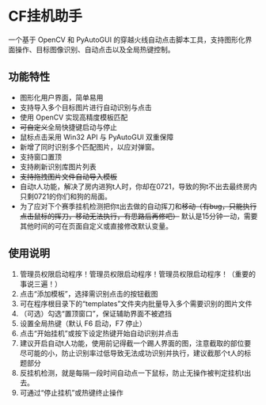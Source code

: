 # CF挂机助手

一个基于 OpenCV 和 PyAutoGUI 的穿越火线自动点击脚本工具，支持图形化界面操作、目标图像识别、自动点击以及全局热键控制。

## 功能特性

- 图形化用户界面，简单易用
- 支持导入多个目标图片进行自动识别与点击
- 使用 OpenCV 实现高精度模板匹配
- ~~可自定义~~全局快捷键启动与停止
- 鼠标点击采用 Win32 API 与 PyAutoGUI 双重保障
- 新增了同时识别多个匹配图片，以应对弹窗。
- 支持窗口置顶
- 支持刷新识别库图片列表
- ~~支持拖拽图片文件自动导入模板~~
- 自动t人功能，解决了房内进狗t人时，你却在0721，导致的狗t不出去最终房内只剩0721的你们和狗的局面。
- 为了应对下个赛季挂机检测把你t出去做的自动挥刀和~~移动（有bug，只能执行点击鼠标的挥刀，移动无法执行，有思路后再修吧）~~ 默认是15分钟一动，需要其他时间的可在页面自定义或直接修改默认变量。

## 使用说明

1. 管理员权限启动程序！管理员权限启动程序！管理员权限启动程序！（重要的事说三遍！）
2. 点击“添加模板”，选择需识别点击的按钮截图
3. 可在程序根目录下的“templates”文件夹内批量导入多个需要识别的图片文件
4. （可选）勾选“置顶窗口”，保证辅助界面不被遮挡
5. 设置全局热键（默认 F6 启动，F7 停止）
6. 点击“开始挂机”或按下设定热键开始自动识别并点击
7. 建议开启自动t人功能，使用前记得截一个踢人界面的图，注意截取的部位要尽可能的小，防止识别率过低导致无法成功识别并执行，建议截那个t人的标题部分
8. 反挂机检测，就是每隔一段时间自动点一下鼠标，防止无操作被判定挂机t出去。
9. 可通过“停止挂机”或热键终止操作
